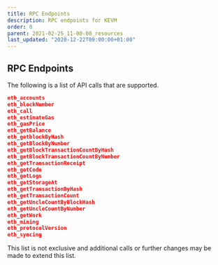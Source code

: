 ```yaml
---
title: RPC Endpoints
description: RPC endpoints for KEVM
order: 0
parent: 2021-02-25_11-00-00_resources
last_updated: "2020-12-22T09:00:00+01:00"
---
```

## RPC Endpoints

The following is a list of API calls that are supported.

```json
eth_accounts
eth_blockNumber
eth_call
eth_estimateGas
eth_gasPrice
eth_getBalance
eth_getblockByHash
eth_getBlockByNumber
eth_getBlockTransactionCountByHash
eth_getBlockTransactionCountByNumber
eth_getTransactionReceipt
eth_getCode
eth_getLogs
eth_getStorageAt
eth_getTransactionByHash
eth_getTransactionCount
eth_getUncleCountByBlockHash
eth_getUncleCountByNumber
eth_getWork
eth_mining
eth_protocolVersion
eth_syncing
```

This list is not exclusive and additional calls or further changes may be made to extend this list.
